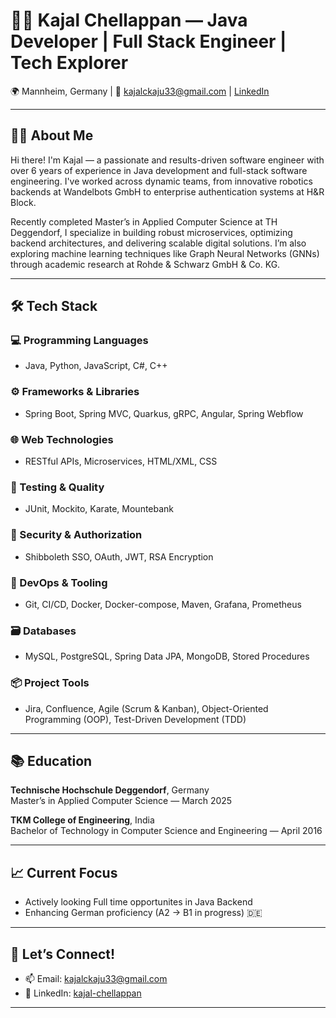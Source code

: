 # 👩‍💻 Kajal Chellappan — Java Developer | Full Stack Engineer | Tech Explorer

🌍 Mannheim, Germany | 📧 kajalckaju33@gmail.com | [LinkedIn](https://www.linkedin.com/in/kajal-chellappan-8411a1101/)

---

## 🙋‍♀️ About Me

Hi there! I'm Kajal — a passionate and results-driven software engineer with over 6 years of experience in Java development and full-stack software engineering. I've worked across dynamic teams, from innovative robotics backends at Wandelbots GmbH to enterprise authentication systems at H&R Block.

Recently completed Master’s in Applied Computer Science at TH Deggendorf, I specialize in building robust microservices, optimizing backend architectures, and delivering scalable digital solutions. I’m also exploring machine learning techniques like Graph Neural Networks (GNNs) through academic research at Rohde & Schwarz GmbH & Co. KG.

---

## 🛠 Tech Stack

### 💻 Programming Languages
- Java, Python, JavaScript, C#, C++

### ⚙️ Frameworks & Libraries
- Spring Boot, Spring MVC, Quarkus, gRPC, Angular, Spring Webflow

### 🌐 Web Technologies
- RESTful APIs, Microservices, HTML/XML, CSS

### 🧪 Testing & Quality
- JUnit, Mockito, Karate, Mountebank

### 🔐 Security & Authorization
- Shibboleth SSO, OAuth, JWT, RSA Encryption

### 🔧 DevOps & Tooling
- Git, CI/CD, Docker, Docker-compose, Maven, Grafana, Prometheus

### 🗃 Databases
- MySQL, PostgreSQL, Spring Data JPA, MongoDB, Stored Procedures

### 📦 Project Tools
- Jira, Confluence, Agile (Scrum & Kanban), Object-Oriented Programming (OOP), Test-Driven Development (TDD)

---

## 📚 Education

**Technische Hochschule Deggendorf**, Germany  
Master’s in Applied Computer Science — March 2025

**TKM College of Engineering**, India  
Bachelor of Technology in Computer Science and Engineering — April 2016

---

## 📈 Current Focus

- Actively looking Full time opportunites in Java Backend
- Enhancing German proficiency (A2 → B1 in progress) 🇩🇪

---

## 💬 Let’s Connect!

- 📫 Email: kajalckaju33@gmail.com  
- 💼 LinkedIn: [kajal-chellappan](https://www.linkedin.com/in/kajal-chellappan-8411a1101/)

---

